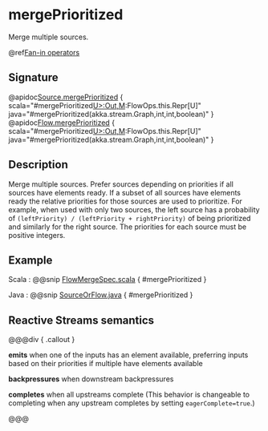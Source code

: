 # mergePrioritized

Merge multiple sources.

@ref[Fan-in operators](../index.md#fan-in-operators)

## Signature

@apidoc[Source.mergePrioritized](Source) { scala="#mergePrioritized[U&gt;:Out,M](that:akka.stream.Graph[akka.stream.SourceShape[U],M],leftPriority:Int,rightPriority:Int,eagerComplete:Boolean):FlowOps.this.Repr[U]" java="#mergePrioritized(akka.stream.Graph,int,int,boolean)" }
@apidoc[Flow.mergePrioritized](Flow) { scala="#mergePrioritized[U&gt;:Out,M](that:akka.stream.Graph[akka.stream.SourceShape[U],M],leftPriority:Int,rightPriority:Int,eagerComplete:Boolean):FlowOps.this.Repr[U]" java="#mergePrioritized(akka.stream.Graph,int,int,boolean)" }

## Description

Merge multiple sources. Prefer sources depending on priorities if all sources have elements ready. If a subset of all
sources have elements ready the relative priorities for those sources are used to prioritize. For example, when used 
with only two sources, the left source has a probability of `(leftPriority) / (leftPriority + rightPriority)` of being 
prioritized and similarly for the right source. The priorities for each source must be positive integers. 

## Example
Scala
:   @@snip [FlowMergeSpec.scala](/gemini-stream-tests/src/test/scala/gemini/stream/scaladsl/FlowMergeSpec.scala) { #mergePrioritized }

Java
:   @@snip [SourceOrFlow.java](/gemini-docs/src/test/java/jdocs/stream/operators/SourceOrFlow.java) { #mergePrioritized }

## Reactive Streams semantics

@@@div { .callout }

**emits** when one of the inputs has an element available, preferring inputs based on their priorities if multiple have elements available

**backpressures** when downstream backpressures

**completes** when all upstreams complete (This behavior is changeable to completing when any upstream completes by setting `eagerComplete=true`.)

@@@

